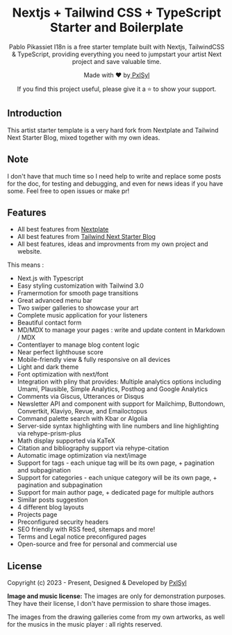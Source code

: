 <h1 align=center>Nextjs + Tailwind CSS + TypeScript Starter and Boilerplate</h1>

<p align=center>Pablo Pikassiet I18n is a free starter template built with Nextjs, TailwindCSS & TypeScript, providing everything you need to jumpstart your artist Next project and save valuable time.</p>

<p align=center>Made with ♥ by<a href="https://www.pxlsyl.art"> PxlSyl</a></p>
<p align=center> If you find this project useful, please give it a ⭐ to show your support. </p>

## Introduction

This artist starter template is a very hard fork from Nextplate and Tailwind Next Starter Blog, mixed together with my own ideas.

## Note

I don't have that much time so I need help to write and replace some posts for the doc, for testing and debugging, and even for news ideas if you have some. Feel free to open issues or make pr!

## Features

- All best features from [Nextplate](https://github.com/zeon-studio/nextplate)
- All best features from [Tailwind Next Starter Blog](https://github.com/timlrx/tailwind-nextjs-starter-blog)
- All best features, ideas and improvments from my own project and website.

This means :

- Next.js with Typescript
- Easy styling customization with Tailwind 3.0
- Framermotion for smooth page transitions
- Great advanced menu bar
- Two swiper galleries to showcase your art
- Complete music application for your listeners
- Beautiful contact form
- MD/MDX to manage your pages : write and update content in Markdown / MDX
- Contentlayer to manage blog content logic
- Near perfect lighthouse score
- Mobile-friendly view & fully responsive on all devices
- Light and dark theme
- Font optimization with next/font
- Integration with pliny that provides:
  Multiple analytics options including Umami, Plausible, Simple Analytics, Posthog and Google Analytics
- Comments via Giscus, Utterances or Disqus
- Newsletter API and component with support for Mailchimp, Buttondown, Convertkit, Klaviyo, Revue, and Emailoctopus
- Command palette search with Kbar or Algolia
- Server-side syntax highlighting with line numbers and line highlighting via rehype-prism-plus
- Math display supported via KaTeX
- Citation and bibliography support via rehype-citation
- Automatic image optimization via next/image
- Support for tags - each unique tag will be its own page, + pagination and subpagination
- Support for categories - each unique category will be its own page, + pagination and subpagination
- Support for main author page, + dedicated page for multiple authors
- Similar posts suggestion
- 4 different blog layouts
- Projects page
- Preconfigured security headers
- SEO friendly with RSS feed, sitemaps and more!
- Terms and Legal notice preconfigured pages
- Open-source and free for personal and commercial use

## License

Copyright (c) 2023 - Present, Designed & Developed by [PxlSyl](https://www.pxlsyl.art/fr)

**Image and music license:** The images are only for demonstration purposes. They have their license, I don't have permission to share those images.

The images from the drawing galleries come from my own artworks, as well for the musics in the music player : all rights reserved.

